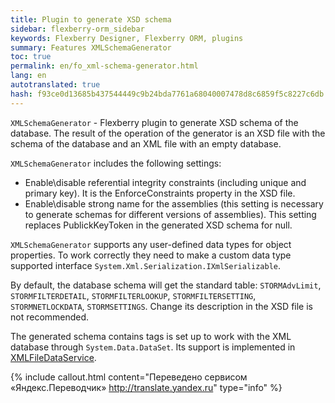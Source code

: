 ```yaml
--- 
title: Plugin to generate XSD schema 
sidebar: flexberry-orm_sidebar 
keywords: Flexberry Designer, Flexberry ORM, plugins 
summary: Features XMLSchemaGenerator 
toc: true 
permalink: en/fo_xml-schema-generator.html 
lang: en 
autotranslated: true 
hash: f93ce0d13685b437544449c9b24bda7761a68040007478d8c6859f5c8227c6db 
--- 
```



`XMLSchemaGenerator` - Flexberry plugin to generate XSD schema of the database. The result of the operation of the generator is an XSD file with the schema of the database and an XML file with an empty database. 

`XMLSchemaGenerator` includes the following settings: 

* Enable\disable referential integrity constraints (including unique and primary key). It is the EnforceConstraints property in the XSD file. 
* Enable\disable strong name for the assemblies (this setting is necessary to generate schemas for different versions of assemblies). This setting replaces PublickKeyToken in the generated XSD schema for null. 

`XMLSchemaGenerator` supports any user-defined data types for object properties. To work correctly they need to make a custom data type supported interface `System.Xml.Serialization.IXmlSerializable`. 

By default, the database schema will get the standard table: `STORMAdvLimit`, `STORMFILTERDETAIL`, `STORMFILTERLOOKUP`, `STORMFILTERSETTING`, `STORMNETLOCKDATA`, `STORMSETTINGS`. Change its description in the XSD file is not recommended. 

The generated schema contains tags is set up to work with the XML database through `System.Data.DataSet`. Its support is implemented in [XMLFileDataService](fo_xml-file-ds.html). 



{% include callout.html content="Переведено сервисом «Яндекс.Переводчик» <http://translate.yandex.ru>" type="info" %}